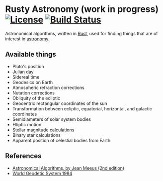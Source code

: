 # Rusty Astronomy (work in progress) [![License](https://img.shields.io/packagist/l/doctrine/orm.svg)](https://github.com/qpid/rusty-astronomy/blob/master/LICENSE.md) [![Build Status](https://travis-ci.org/qpid/rusty-astronomy.svg)](https://travis-ci.org/qpid/rusty-astronomy)

Astronomical algorithms, written in [Rust](https://www.rust-lang.org/), used for finding things that are of interest in [astronomy](https://en.wikipedia.org/wiki/Astronomy).

## Available things
* Pluto's position
* Julian day
* Sidereal time
* Geodesics on Earth
* Atmospheric refraction corrections
* Nutation corrections
* Obliquity of the ecliptic
* Geocentric rectangular coordinates of the sun
* Transformation between ecliptic, equatorial, horizontal, and galactic coordinates
* Semidiameters of solar system bodies
* Elliptic motion
* Stellar magnitude calculations
* Binary star calculations
* Apparent position of celestial bodies from Earth

## References
* [Astronomical Algorithms, by Jean Meeus (2nd edition)](http://www.willbell.com/math/mc1.htm)
* [World Geodetic System 1984](https://confluence.qps.nl/pages/viewpage.action?pageId=29855173)
